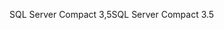 <span data-ttu-id="1ba8f-101">SQL Server Compact 3,5</span><span class="sxs-lookup"><span data-stu-id="1ba8f-101">SQL Server Compact 3.5</span></span>
